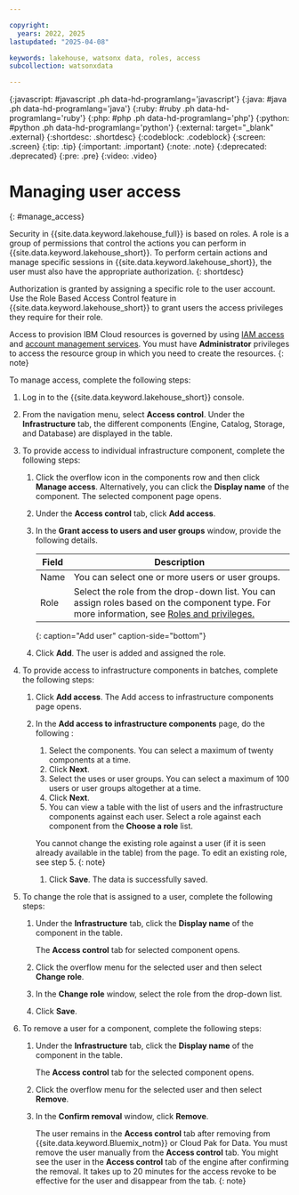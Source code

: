 ```yaml
---

copyright:
  years: 2022, 2025
lastupdated: "2025-04-08"

keywords: lakehouse, watsonx data, roles, access
subcollection: watsonxdata

---
```


{:javascript: #javascript .ph data-hd-programlang='javascript'}
{:java: #java .ph data-hd-programlang='java'}
{:ruby: #ruby .ph data-hd-programlang='ruby'}
{:php: #php .ph data-hd-programlang='php'}
{:python: #python .ph data-hd-programlang='python'}
{:external: target="_blank" .external}
{:shortdesc: .shortdesc}
{:codeblock: .codeblock}
{:screen: .screen}
{:tip: .tip}
{:important: .important}
{:note: .note}
{:deprecated: .deprecated}
{:pre: .pre}
{:video: .video}

# Managing user access
{: #manage_access}

Security in {{site.data.keyword.lakehouse_full}} is based on roles. A role is a group of permissions that control the actions you can perform in {{site.data.keyword.lakehouse_short}}. To perform certain actions and manage specific sessions in {{site.data.keyword.lakehouse_short}}, the user must also have the appropriate authorization.
{: shortdesc}

Authorization is granted by assigning a specific role to the user account. Use the Role Based Access Control feature in {{site.data.keyword.lakehouse_short}} to grant users the access privileges they require for their role.

Access to provision IBM Cloud resources is governed by using [IAM access](https://cloud.ibm.com/docs/account?topic=account-userroles&interface=ui) and [account management services](https://cloud.ibm.com/docs/account?topic=account-account-services&interface=ui). You must have **Administrator** privileges to access the resource group in which you need to create the resources.
{: note}

To manage access, complete the following steps:

1. Log in to the {{site.data.keyword.lakehouse_short}} console.

1. From the navigation menu, select **Access control**.
   Under the **Infrastructure** tab, the different components (Engine, Catalog, Storage, and Database) are displayed in the table.

1. To provide access to individual infrastructure component, complete the following steps:

   1. Click the overflow icon in the components row and then click **Manage access**. Alternatively, you can click the **Display name** of the component.
      The selected component page opens.

   1. Under the **Access control** tab, click **Add access**.

   1. In the **Grant access to users and user groups** window, provide the following details.

      | Field | Description |
      |--------------------------|----------------|
      | Name | You can select one or more users or user groups.|
      | Role | Select the role from the drop-down list. You can assign roles based on the component type. For more information, see [Roles and privileges.]({{site.data.keyword.ref-role_priv-link}})|
      {: caption="Add user" caption-side="bottom"}

   1. Click **Add**. The user is added and assigned the role.

1. To provide access to infrastructure components in batches, complete the following steps:

   1. Click **Add access**. The Add access to infrastructure components page opens.

   1. In the **Add access to infrastructure components** page, do the following :

      1. Select the components. You can select a maximum of twenty components at a time.
      1. Click **Next**.
      1. Select the uses or user groups. You can select a maximum of 100 users or user groups altogether at a time.
      1. Click **Next**.
      1. You can view a table with the list of users and the infrastructure components against each user. Select a role against each component from the **Choose a role** list.

      You cannot change the existing role against a user (if it is seen already available in the table) from the page. To edit an existing role, see step 5.
      {: note}

      1. Click **Save**. The data is successfully saved.

1. To change the role that is assigned to a user, complete the following steps:

   1. Under the **Infrastructure** tab, click the **Display name** of the component in the table.

      The **Access control** tab for selected component opens.

   1. Click the overflow menu for the selected user and then select **Change role**.

   1. In the **Change role** window, select the role from the drop-down list.

   1. Click **Save**.

1. To remove a user for a component, complete the following steps:


   1. Under the **Infrastructure** tab, click the **Display name** of the component in the table.

      The **Access control** tab for the selected component opens.

   1. Click the overflow menu for the selected user and then select **Remove**.

   1. In the **Confirm removal** window, click **Remove**.

      The user remains in the **Access control** tab after removing from {{site.data.keyword.Bluemix_notm}} or Cloud Pak for Data. You must remove the user manually from the **Access control** tab. You might see the user in the **Access control** tab of the engine after confirming the removal. It takes up to 20 minutes for the access revoke to be effective for the user and disappear from the tab.
      {: note}
